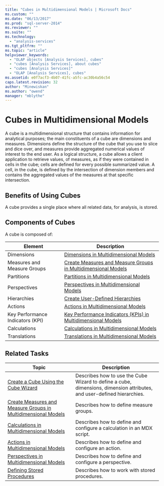 ```yaml
---
title: "Cubes in Multidimensional Models | Microsoft Docs"
ms.custom: ""
ms.date: "06/13/2017"
ms.prod: "sql-server-2014"
ms.reviewer: ""
ms.suite: ""
ms.technology: 
  - "analysis-services"
ms.tgt_pltfrm: ""
ms.topic: "article"
helpviewer_keywords: 
  - "OLAP objects [Analysis Services], cubes"
  - "cubes [Analysis Services], about cubes"
  - "cubes [Analysis Services]"
  - "OLAP [Analysis Services], cubes"
ms.assetid: e0f7acf3-4b07-41fc-a5fc-ac30b4a56c54
caps.latest.revision: 32
author: "Minewiskan"
ms.author: "owend"
manager: "mblythe"
---
```

# Cubes in Multidimensional Models
  A cube is a multidimensional structure that contains information for analytical purposes; the main constituents of a cube are dimensions and measures. Dimensions define the structure of the cube that you use to slice and dice over, and measures provide aggregated numerical values of interest to the end user. As a logical structure, a cube allows a client application to retrieve values, of measures, as if they were contained in cells in the cube; cells are defined for every possible summarized value. A cell, in the cube, is defined by the intersection of dimension members and contains the aggregated values of the measures at that specific intersection.  
  
## Benefits of Using Cubes  
 A cube provides a single place where all related data, for analysis, is stored.  
  
## Components of Cubes  
 A cube is composed of:  
  
|Element|Description|  
|-------------|-----------------|  
|Dimensions|[Dimensions in Multidimensional Models](dimensions-in-multidimensional-models.md)|  
|Measures and Measure Groups|[Create Measures and Measure Groups in Multidimensional Models](create-measures-and-measure-groups-in-multidimensional-models.md)|  
|Partitions|[Partitions in Multidimensional Models](partitions-in-multidimensional-models.md)|  
|Perspectives|[Perspectives in Multidimensional Models](perspectives-in-multidimensional-models.md)|  
|Hierarchies|[Create User-Defined Hierarchies](create-user-defined-hierarchies.md)|  
|Actions|[Actions in Multidimensional Models](multidimensional-models/actions-in-multidimensional-models.md)|  
|Key Performance Indicators (KPI)|[Key Performance Indicators &#40;KPIs&#41; in Multidimensional Models](key-performance-indicators-kpis-in-multidimensional-models.md)|  
|Calculations|[Calculations in Multidimensional Models](calculations-in-multidimensional-models.md)|  
|Translations|[Translations in Multidimensional Models](translations-in-multidimensional-models.md)|  
  
## Related Tasks  
  
|Topic|Description|  
|-----------|-----------------|  
|[Create a Cube Using the Cube Wizard](create-a-cube-using-the-cube-wizard.md)|Describes how to use the Cube Wizard to define a cube, dimensions, dimension attributes, and user-defined hierarchies.|  
|[Create Measures and Measure Groups in Multidimensional Models](create-measures-and-measure-groups-in-multidimensional-models.md)|Describes how to define measure groups.|  
|[Calculations in Multidimensional Models](calculations-in-multidimensional-models.md)|Describes how to define and configure a calculation in an MDX script.|  
|[Actions in Multidimensional Models](multidimensional-models/actions-in-multidimensional-models.md)|Describes how to define and configure an action.|  
|[Perspectives in Multidimensional Models](perspectives-in-multidimensional-models.md)|Describes how to define and configure a perspective.|  
|[Defining Stored Procedures](dev-guide/defining-stored-procedures.md)|Describes how to work with stored procedures.|  
  
  